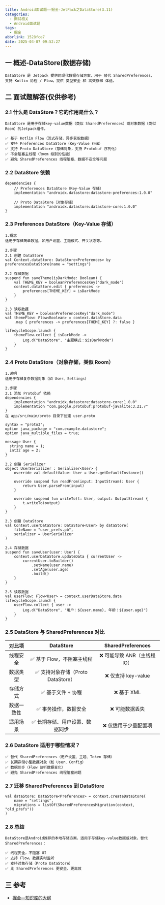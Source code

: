 ```yaml
---
title: Android面试题——掘金-JetPack之DataStore(3.11)
categories:
  - 面试相关
  - Android面试题
tags:
  - 掘金
abbrlink: 1528fce7
date: 2025-04-07 09:52:27
---
```

## 一 概述-DataStore(数据存储)

```
DataStore 是 Jetpack 提供的现代数据存储方案，用于 替代 SharedPreferences，
支持 Kotlin 协程 / Flow，提供 类型安全 和 高效存储 体验。
```

<!--more-->

## 二 面试题解答(仅供参考)

### 2.1 什么是 DataStore？它的作用是什么？

```
DataStore 是用于存储key-value数据（类似 SharedPreferences）或对象数据（类似Room）的Jetpack组件。

✅ 基于 Kotlin Flow（流式存储，异步获取数据）
✅ 支持 Preferences DataStore（Key-Value 存储）
✅ 支持 Proto DataStore（存储对象，支持 Protobuf 序列化）
✅ 不会阻塞主线程（Room 级别的性能）
✅ 避免 SharedPreferences 线程阻塞、数据不安全等问题
```

### 2.2 DataStore 依赖

```
dependencies {
    // Preferences DataStore（Key-Value 存储）
    implementation "androidx.datastore:datastore-preferences:1.0.0"

    // Proto DataStore（对象存储）
    implementation "androidx.datastore:datastore-core:1.0.0"
}
```

### 2.3 Preferences DataStore（Key-Value 存储）

```
1.概念
适用于存储简单数据，如用户设置、主题模式、开关状态等。

2.步骤
2.1 创建 DataStore
val Context.dataStore: DataStore<Preferences> by preferencesDataStore(name = "settings")

2.2 存储数据
suspend fun saveTheme(isDarkMode: Boolean) {
    val THEME_KEY = booleanPreferencesKey("dark_mode")
    context.dataStore.edit { preferences ->
        preferences[THEME_KEY] = isDarkMode
    }
}

2.3 读取数据
val THEME_KEY = booleanPreferencesKey("dark_mode")
val themeFlow: Flow<Boolean> = context.dataStore.data
    .map { preferences -> preferences[THEME_KEY] ?: false }

lifecycleScope.launch {
    themeFlow.collect { isDarkMode ->
        Log.d("DataStore", "主题模式：$isDarkMode")
    }
}
```

### 2.4 Proto DataStore（对象存储，类似 Room）

```
1.说明
适用于存储复杂数据对象（如 User、Settings）

2.步骤
2.1 添加 Protobuf 依赖
dependencies {
    implementation "androidx.datastore:datastore-core:1.0.0"
    implementation "com.google.protobuf:protobuf-javalite:3.21.7"
}
在 app/src/main/proto 目录下创建 user.proto

syntax = "proto3";
option java_package = "com.example.datastore";
option java_multiple_files = true;

message User {
  string name = 1;
  int32 age = 2;
}

2.2 创建 Serializer
object UserSerializer : Serializer<User> {
    override val defaultValue: User = User.getDefaultInstance()

    override suspend fun readFrom(input: InputStream): User {
        return User.parseFrom(input)
    }

    override suspend fun writeTo(t: User, output: OutputStream) {
        t.writeTo(output)
    }
}

2.3 创建 DataStore
val Context.userDataStore: DataStore<User> by dataStore(
    fileName = "user_prefs.pb",
    serializer = UserSerializer
)

2.4 存储数据
suspend fun saveUser(user: User) {
    context.userDataStore.updateData { currentUser ->
        currentUser.toBuilder()
            .setName(user.name)
            .setAge(user.age)
            .build()
    }
}

2.5 读取数据
val userFlow: Flow<User> = context.userDataStore.data
lifecycleScope.launch {
    userFlow.collect { user ->
        Log.d("DataStore", "用户：${user.name}, 年龄：${user.age}")
    }
}
```

### 2.5 DataStore 与 SharedPreferences 对比

|   对比项   |             DataStore             |      SharedPreferences      |
| :--------: | :-------------------------------: | :-------------------------: |
|  线程安全  |     ✅ 基于 Flow，不阻塞主线程     | ❌ 可能导致 ANR（主线程 IO） |
|  数据类型  | ✅ 支持对象存储（Proto DataStore） |     ❌ 仅支持 key-value      |
|  存储方式  |         ✅ 基于文件 + 协程         |         ❌ 基于 XML          |
| 数据一致性 |       ✅ 事务操作，数据安全        |       ❌ 可能数据丢失        |
|  适用场景  |  ✅ 长期存储、用户设置、数据同步   |    ❌ 仅适用于少量配置项     |

### 2.6  DataStore 适用于哪些情况？

```
✅ 替代 SharedPreferences（用户设置、主题、Token 存储）
✅ 长期存储小型数据对象（如 User、Config）
✅ 数据同步（Flow 监听数据变化）
✅ 避免 SharedPreferences 线程阻塞问题
```

### 2.7 迁移 SharedPreferences 到 DataStore

```
val dataStore: DataStore<Preferences> = context.createDataStore(
    name = "settings",
    migrations = listOf(SharedPreferencesMigration(context, "old_prefs"))
)
```

### 2.8 总结

```
DataStore是Android推荐的本地存储方案，适用于存储key-value数据或对象，替代SharedPreferences：

✅ 线程安全，不阻塞 UI
✅ 支持 Flow，数据实时监听
✅ 支持对象存储（Proto DataStore）
✅ 比 SharedPreferences 更安全、更高效
```


##  三 参考

* [掘金—知识库的大纲](https://juejin.cn/post/7480464724096057381)
